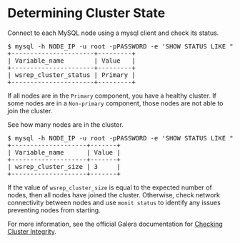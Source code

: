 # Determining Cluster State

Connect to each MySQL node using a mysql client and check its status.

<pre class="terminal">
$ mysql -h NODE_IP -u root -pPASSWORD -e 'SHOW STATUS LIKE "wsrep_cluster_status";'
+----------------------+---------+
| Variable_name        | Value   |
+----------------------+---------+
| wsrep_cluster_status | Primary |
+----------------------+---------+
</pre>

If all nodes are in the `Primary` component, you have a healthy cluster. If some nodes are in a `Non-primary` component, those nodes are not able to join the cluster.

See how many nodes are in the cluster.

<pre class="terminal">
$ mysql -h NODE_IP -u root -pPASSWORD -e 'SHOW STATUS LIKE "wsrep_cluster_size";'
+--------------------+-------+
| Variable_name      | Value |
+--------------------+-------+
| wsrep_cluster_size | 3     |
+--------------------+-------+
</pre>

If the value of `wsrep_cluster_size` is equal to the expected number of nodes, then all nodes have joined the cluster. Otherwise, check network connectivity between nodes and use `monit status` to identify any issues preventing nodes from starting.

For more information, see the official Galera documentation for [Checking Cluster Integrity](http://galeracluster.com/documentation-webpages/monitoringthecluster.html#checking-cluster-integrity).
